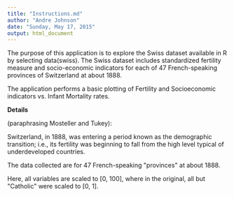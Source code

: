 ```yaml
---
title: "Instructions.md"
author: "Andre Johnson"
date: "Sunday, May 17, 2015"
output: html_document
---
```


The purpose of this application is to explore the Swiss dataset available in R by selecting data(swiss). The Swiss dataset includes standardized fertility measure and socio-economic indicators for each of 47 French-speaking provinces of Switzerland at about 1888.

The application performs a basic plotting of Fertility and Socioeconomic indicators vs. Infant Mortality rates.

**Details**

(paraphrasing Mosteller and Tukey):

Switzerland, in 1888, was entering a period known as the demographic transition; i.e., its fertility was beginning to fall from the high level typical of underdeveloped countries.

The data collected are for 47 French-speaking "provinces" at about 1888.

Here, all variables are scaled to [0, 100], where in the original, all but "Catholic" were scaled to [0, 1].

  

